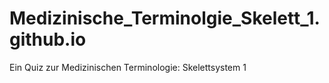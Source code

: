 # Medizinische_Terminolgie_Skelett_1.github.io
Ein Quiz zur Medizinischen Terminologie: Skelettsystem 1
